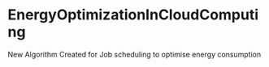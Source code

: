 # EnergyOptimizationInCloudComputing
New Algorithm Created for Job scheduling to optimise energy consumption 
